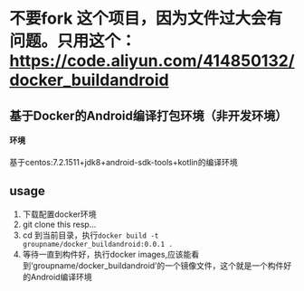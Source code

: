 # 不要fork 这个项目，因为文件过大会有问题。只用这个：https://code.aliyun.com/414850132/docker_buildandroid


## 基于Docker的Android编译打包环境（非开发环境）

#### 环境
基于centos:7.2.1511+jdk8+android-sdk-tools+kotlin的编译环境

## usage
1. 下载配置docker环境
2. git clone this resp...
3. cd 到当前目录，执行`docker build -t groupname/docker_buildandroid:0.0.1 .`
4. 等待一直到构件好，执行docker images,应该能看到‘groupname/docker_buildandroid’的一个镜像文件，这个就是一个构件好的Android编译环境
